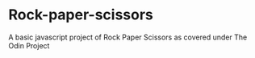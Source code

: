 # Rock-paper-scissors
A basic javascript project of Rock Paper Scissors as covered under The Odin Project 
